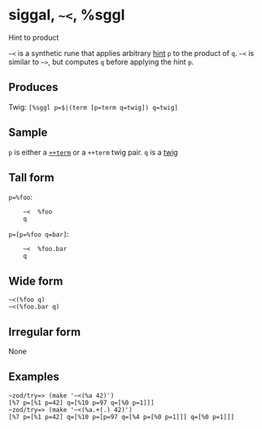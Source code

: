 siggal, `~<`, %sggl
============================

Hint to product

`~<` is a synthetic rune that applies arbitrary [hint]() `p` to the
product of `q`. `~<` is similar to `~>`, but computes `q` before
applying the hint `p`.

Produces
--------

Twig: `[%sggl p=$|(term [p=term q=twig]) q=twig]`

Sample
------

`p` is either a [`++term`]() or a `++term` twig pair. `q` is a [twig]()

Tall form
---------

`p=%foo`:

        ~<  %foo
        q

`p=[p=%foo q=bar]`:

        ~<  %foo.bar
        q

Wide form
---------

    ~<(%foo q)
    ~<(%foo.bar q)

Irregular form
--------------

None

Examples
--------

    ~zod/try=> (make '~<(%a 42)')
    [%7 p=[%1 p=42] q=[%10 p=97 q=[%0 p=1]]]
    ~zod/try=> (make '~<(%a.+(.) 42)')
    [%7 p=[%1 p=42] q=[%10 p=[p=97 q=[%4 p=[%0 p=1]]] q=[%0 p=1]]]
